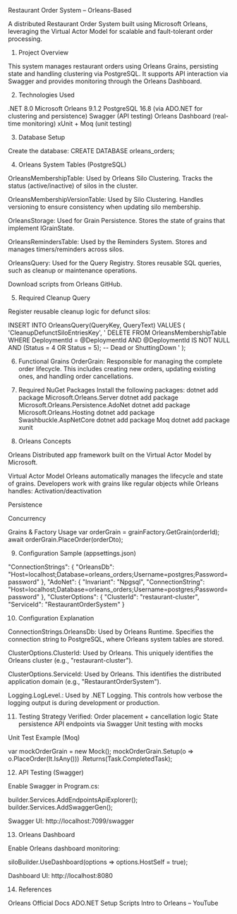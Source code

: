 Restaurant Order System – Orleans-Based 

A distributed Restaurant Order System built using Microsoft Orleans, leveraging the Virtual Actor Model for scalable and fault-tolerant order processing.

 1. Project Overview

This system manages restaurant orders using Orleans Grains, persisting state and handling clustering via PostgreSQL. It supports API interaction via Swagger and provides monitoring through the Orleans Dashboard.

 2. Technologies Used

.NET 8.0
Microsoft Orleans 9.1.2
PostgreSQL 16.8 (via ADO.NET for clustering and persistence)
Swagger (API testing)
Orleans Dashboard (real-time monitoring)
xUnit + Moq (unit testing)

 3. Database Setup

 Create the database:
CREATE DATABASE orleans_orders;

4. Orleans System Tables (PostgreSQL)

OrleansMembershipTable: Used by Orleans Silo Clustering. Tracks the status (active/inactive) of silos in the cluster.


OrleansMembershipVersionTable: Used by Silo Clustering. Handles versioning to ensure consistency when updating silo membership.


OrleansStorage: Used for Grain Persistence. Stores the state of grains that implement IGrainState.


OrleansRemindersTable: Used by the Reminders System. Stores and manages timers/reminders across silos.


OrleansQuery: Used for the Query Registry. Stores reusable SQL queries, such as cleanup or maintenance operations.


 Download scripts from Orleans GitHub.

 5. Required Cleanup Query

Register reusable cleanup logic for defunct silos:

INSERT INTO OrleansQuery(QueryKey, QueryText) VALUES ( 'CleanupDefunctSiloEntriesKey', ' DELETE FROM OrleansMembershipTable WHERE DeploymentId = @DeploymentId AND @DeploymentId IS NOT NULL AND (Status = 4 OR Status = 5); -- Dead or ShuttingDown ' );

6. Functional Grains
OrderGrain: Responsible for managing the complete order lifecycle. This includes creating new orders, updating existing ones, and handling order cancellations.

 7. Required NuGet Packages
Install the following packages:
dotnet add package Microsoft.Orleans.Server
dotnet add package Microsoft.Orleans.Persistence.AdoNet
dotnet add package Microsoft.Orleans.Hosting
dotnet add package Swashbuckle.AspNetCore
dotnet add package Moq
dotnet add package xunit

 8. Orleans Concepts

Orleans
Distributed app framework built on the Virtual Actor Model by Microsoft.

Virtual Actor Model
Orleans automatically manages the lifecycle and state of grains. Developers work with grains like regular objects while Orleans handles:
Activation/deactivation


Persistence


Concurrency


Grains & Factory Usage
var orderGrain = grainFactory.GetGrain<IOrderGrain>(orderId);
await orderGrain.PlaceOrder(orderDto);


 9. Configuration Sample (appsettings.json)

 "ConnectionStrings": { "OrleansDb": "Host=localhost;Database=orleans_orders;Username=postgres;Password=password" }, "AdoNet": { "Invariant": "Npgsql", "ConnectionString": "Host=localhost;Database=orleans_orders;Username=postgres;Password=password" }, "ClusterOptions": { "ClusterId": "restaurant-cluster", "ServiceId": "RestaurantOrderSystem" }

10. Configuration Explanation

ConnectionStrings.OrleansDb: Used by Orleans Runtime. Specifies the connection string to PostgreSQL, where Orleans system tables are stored.


ClusterOptions.ClusterId: Used by Orleans. This uniquely identifies the Orleans cluster (e.g., "restaurant-cluster").


ClusterOptions.ServiceId: Used by Orleans. This identifies the distributed application domain (e.g., "RestaurantOrderSystem").


Logging.LogLevel.: Used by .NET Logging. This controls how verbose the logging output is during development or production.


11. Testing Strategy
 Verified:
Order placement + cancellation logic
State persistence
API endpoints via Swagger
Unit testing with mocks

Unit Test Example (Moq)

var mockOrderGrain = new Mock(); mockOrderGrain.Setup(o => o.PlaceOrder(It.IsAny())) .Returns(Task.CompletedTask);

12. API Testing (Swagger)

Enable Swagger in Program.cs:

builder.Services.AddEndpointsApiExplorer(); builder.Services.AddSwaggerGen();

Swagger UI: http://localhost:7099/swagger

13. Orleans Dashboard

Enable Orleans dashboard monitoring:

siloBuilder.UseDashboard(options => options.HostSelf = true);

Dashboard UI: http://localhost:8080

 14. References

 Orleans Official Docs
 ADO.NET Setup Scripts
Intro to Orleans – YouTube


